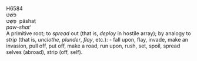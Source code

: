<body>
  <p>H6584<br>  פּשׁט  <br> פָּשַׁט  ‎  pâshaṭ  <br><i>paw-shat‘ </i><br>A primitive root; to <i>spread</i> out (that is, <i>deploy</i> in hostile array); by analogy to <i>strip</i> (that is, <i>unclothe</i>, <i>plunder</i>, <i>flay</i>, etc.): - fall upon, flay, invade, make an invasion, pull off, put off, make a road, run upon, rush, set, spoil, spread selves (abroad), strip (off, self).<br></p>
 </body>